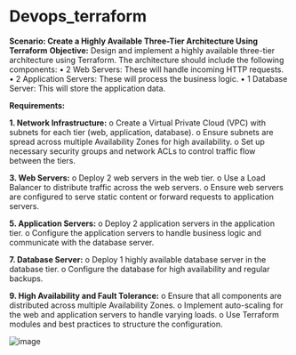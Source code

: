# Devops_terraform

**Scenario: Create a Highly Available Three-Tier Architecture Using Terraform**
**Objective:**
Design and implement a highly available three-tier architecture using Terraform. The
architecture should include the following components:
• 2 Web Servers: These will handle incoming HTTP requests.
• 2 Application Servers: These will process the business logic.
• 1 Database Server: This will store the application data.

**Requirements:**

**1. Network Infrastructure:**
o Create a Virtual Private Cloud (VPC) with subnets for each tier (web, application,
database).
o Ensure subnets are spread across multiple Availability Zones for high availability.
o Set up necessary security groups and network ACLs to control traffic flow
between the tiers.

**3. Web Servers:**
o Deploy 2 web servers in the web tier.
o Use a Load Balancer to distribute traffic across the web servers.
o Ensure web servers are configured to serve static content or forward requests to
application servers.

**5. Application Servers:**
o Deploy 2 application servers in the application tier.
o Configure the application servers to handle business logic and communicate with
the database server.

**7. Database Server:**
o Deploy 1 highly available database server in the database tier.
o Configure the database for high availability and regular backups.

**9. High Availability and Fault Tolerance:**
o Ensure that all components are distributed across multiple Availability Zones.
o Implement auto-scaling for the web and application servers to handle varying
loads.
o Use Terraform modules and best practices to structure the configuration.

![image](https://github.com/user-attachments/assets/d1a0ef5b-64bd-4c09-b244-780485b770c6)
